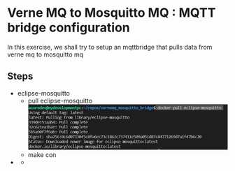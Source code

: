 # Verne MQ to Mosquitto MQ : MQTT bridge configuration

In this exercise, we shall try to setup an mqttbridge that pulls data from verne mq to mosquitto mq

## Steps
- eclipse-mosquitto
    - pull eclipse-mosquitto
![docker pull eclipse-mosquitto](images/dockerpulleclipse-mosquitto.PNG)
    - make con
- 
    - 